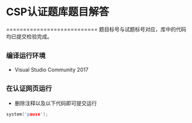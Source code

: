 # CSP认证题库题目解答
===========================
    题目标号与试题标号对应，库中的代码均已提交检验完成。
## `编译运行环境`
* Visual Studio Community 2017
## `在认证网页运行`
* 删除注释以及以下代码即可提交运行
```cpp
system('pause');
```
